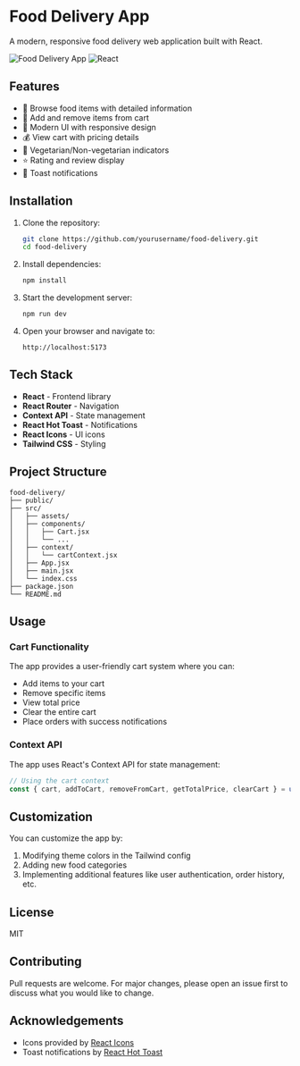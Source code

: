 # Food Delivery App

A modern, responsive food delivery web application built with React.

![Food Delivery App](https://img.shields.io/badge/App-Food%20Delivery-orange)
![React](https://img.shields.io/badge/React-18.x-blue)

## Features

- 🍔 Browse food items with detailed information
- 🛒 Add and remove items from cart
- 💫 Modern UI with responsive design
- 💰 View cart with pricing details
- 🌱 Vegetarian/Non-vegetarian indicators
- ⭐ Rating and review display
- 🔔 Toast notifications

## Installation

1. Clone the repository:
   ```bash
   git clone https://github.com/yourusername/food-delivery.git
   cd food-delivery
   ```

2. Install dependencies:
   ```bash
   npm install
   ```

3. Start the development server:
   ```bash
   npm run dev
   ```

4. Open your browser and navigate to:
   ```
   http://localhost:5173
   ```

## Tech Stack

- **React** - Frontend library
- **React Router** - Navigation
- **Context API** - State management
- **React Hot Toast** - Notifications
- **React Icons** - UI icons
- **Tailwind CSS** - Styling

## Project Structure

```
food-delivery/
├── public/
├── src/
│   ├── assets/
│   ├── components/
│   │   ├── Cart.jsx
│   │   └── ...
│   ├── context/
│   │   └── cartContext.jsx
│   ├── App.jsx
│   ├── main.jsx
│   └── index.css
├── package.json
└── README.md
```

## Usage

### Cart Functionality

The app provides a user-friendly cart system where you can:
- Add items to your cart
- Remove specific items
- View total price
- Clear the entire cart
- Place orders with success notifications

### Context API

The app uses React's Context API for state management:
```jsx
// Using the cart context
const { cart, addToCart, removeFromCart, getTotalPrice, clearCart } = useContext(CartContext);
```

## Customization

You can customize the app by:

1. Modifying theme colors in the Tailwind config
2. Adding new food categories
3. Implementing additional features like user authentication, order history, etc.

## License

MIT

## Contributing

Pull requests are welcome. For major changes, please open an issue first to discuss what you would like to change.

## Acknowledgements

- Icons provided by [React Icons](https://react-icons.github.io/react-icons/)
- Toast notifications by [React Hot Toast](https://react-hot-toast.com/)
